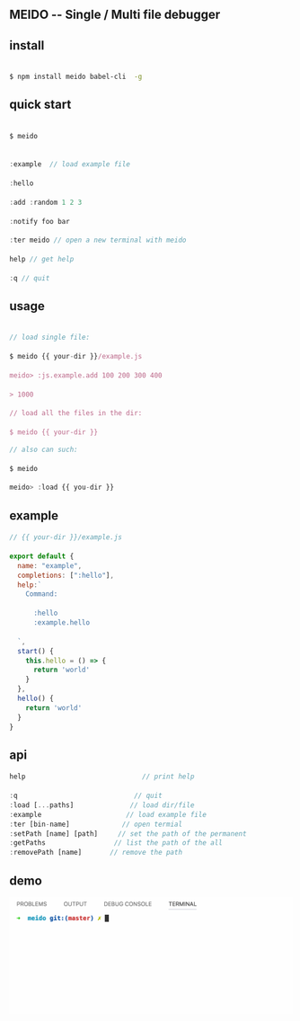 ## MEIDO -- Single / Multi file debugger


## install

```bash

$ npm install meido babel-cli  -g

```



## quick start

```js

$ meido


:example  // load example file

:hello

:add :random 1 2 3

:notify foo bar

:ter meido // open a new terminal with meido

help // get help 

:q // quit

```


## usage

```js

// load single file:

$ meido {{ your-dir }}/example.js

meido> :js.example.add 100 200 300 400

> 1000

// load all the files in the dir:

$ meido {{ your-dir }}

```

```js
// also can such:

$ meido

meido> :load {{ you-dir }}

```


## example

```js
// {{ your-dir }}/example.js

export default {
  name: "example",
  completions: [":hello"],
  help:`
    Command:

      :hello         
      :example.hello

  `,
  start() {
    this.hello = () => {
      return 'world'
    }
  },
  hello() {
    return 'world'
  }
}

```


## api

```js
help                             // print help

:q                             // quit
:load [...paths]              // load dir/file
:example                     // load example file
:ter [bin-name]             // open termial
:setPath [name] [path]     // set the path of the permanent
:getPaths                 // list the path of the all
:removePath [name]       // remove the path 

```


## demo
![meido](./demo.gif)
